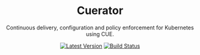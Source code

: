 <div align="center">

# Cuerator

Continuous delivery, configuration and policy enforcement for Kubernetes using
CUE.

[![Latest Version](https://img.shields.io/github/tag/cuerator-io/cuerator.svg?&style=for-the-badge&label=semver)](https://github.com/cuerator-io/cuerator/releases)
[![Build Status](https://img.shields.io/github/actions/workflow/status/cuerator-io/cuerator/ci.yml?style=for-the-badge&branch=main)](https://github.com/cuerator-io/cuerator/actions/workflows/ci.yml)

</div>

